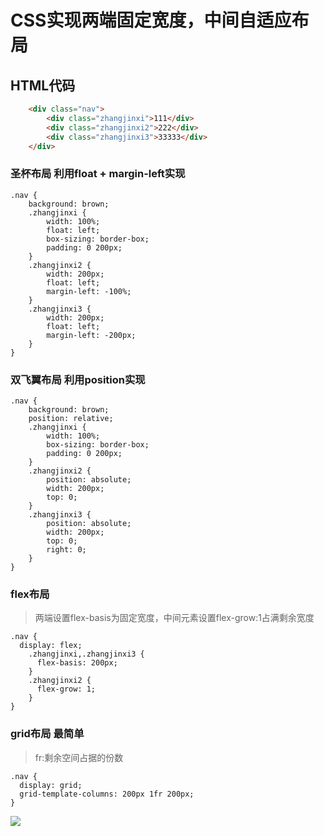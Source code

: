# CSS实现两端固定宽度，中间自适应布局

## HTML代码
```html
    <div class="nav">
        <div class="zhangjinxi">111</div>
        <div class="zhangjinxi2">222</div>
        <div class="zhangjinxi3">33333</div>
    </div>
```
### 圣杯布局 利用float + margin-left实现

```less
.nav {
    background: brown;
    .zhangjinxi {
        width: 100%;
        float: left;
        box-sizing: border-box;
        padding: 0 200px;
    }
    .zhangjinxi2 {
        width: 200px;
        float: left;
        margin-left: -100%;
    }
    .zhangjinxi3 {
        width: 200px;
        float: left;
        margin-left: -200px;
    }
}
```
### 双飞翼布局 利用position实现

```less
.nav {
    background: brown;
    position: relative;
    .zhangjinxi {
        width: 100%;
        box-sizing: border-box;
        padding: 0 200px;
    }
    .zhangjinxi2 {
        position: absolute;
        width: 200px;
        top: 0;
    }
    .zhangjinxi3 {
        position: absolute;
        width: 200px;
        top: 0;
        right: 0;
    }
}
```
### flex布局

>两端设置flex-basis为固定宽度，中间元素设置flex-grow:1占满剩余宽度

```less
.nav {
  display: flex;
    .zhangjinxi,.zhangjinxi3 {
      flex-basis: 200px;
    }
    .zhangjinxi2 {
      flex-grow: 1;
    }
}
```
### grid布局 最简单

> fr:剩余空间占据的份数
```less
.nav {
  display: grid;
  grid-template-columns: 200px 1fr 200px;
}
```
![](https://p1-jj.byteimg.com/tos-cn-i-t2oaga2asx/gold-user-assets/2020/4/10/17162f97f09b47fa~tplv-t2oaga2asx-image.image)
